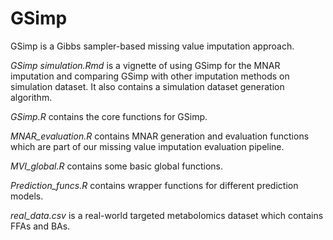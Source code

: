 # GSimp
GSimp is a Gibbs sampler-based missing value imputation approach.

*GSimp simulation.Rmd* is a vignette of using GSimp for the MNAR imputation and comparing GSimp with other imputation methods on simulation dataset. It also contains a simulation dataset generation algorithm.

*GSimp.R* contains the core functions for GSimp.

*MNAR_evaluation.R* contains MNAR generation and evaluation functions which are part of our missing value imputation evaluation pipeline.

*MVI_global.R* contains some basic global functions.

*Prediction_funcs.R* contains wrapper functions for different prediction models.

*real_data.csv* is a real-world targeted metabolomics dataset which contains FFAs and BAs.
